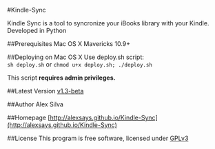 #Kindle-Sync


Kindle Sync is a tool to syncronize your iBooks library with your Kindle. Developed in Python

##Prerequisites
Mac OS X Mavericks 10.9+

##Deploying on Mac OS X
Use deploy.sh script:  
`sh deploy.sh` or `chmod u+x deploy.sh; ./deploy.sh`  
  
This script **requires admin privileges.**

##Latest Version
[v1.3-beta](https://github.com/Alexsays/Kindle-Sync/releases/tag/v1.3-beta)

##Author
Alex Silva

##Homepage
[http://alexsays.github.io/Kindle-Sync](http://alexsays.github.io/Kindle-Sync)

##License
This program is free software, licensed under [GPLv3](http://www.gnu.org/licenses/gpl-3.0.html)
